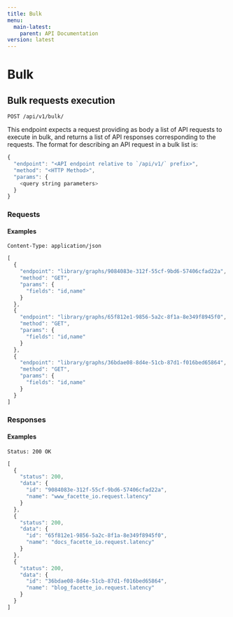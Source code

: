 ```yaml
---
title: Bulk
menu:
  main-latest:
    parent: API Documentation
version: latest
---
```


# Bulk

## Bulk requests execution

```
POST /api/v1/bulk/
```

This endpoint expects a request providing as body a list of API requests to execute in bulk, and returns a list of
API responses corresponding to the requests. The format for describing an API request in a bulk list is:

```javascript
{
  "endpoint": "<API endpoint relative to `/api/v1/` prefix>",
  "method": "<HTTP Method>",
  "params": {
    <query string parameters>
  }
}
```

### Requests


#### Examples

```headers
Content-Type: application/json
```
```javascript
[
  {
    "endpoint": "library/graphs/9084083e-312f-55cf-9bd6-57406cfad22a",
    "method": "GET",
    "params": {
      "fields": "id,name"
    }
  },
  {
    "endpoint": "library/graphs/65f812e1-9856-5a2c-8f1a-8e349f8945f0",
    "method": "GET",
    "params": {
      "fields": "id,name"
    }
  },
  {
    "endpoint": "library/graphs/36bdae08-8d4e-51cb-87d1-f016bed65864",
    "method": "GET",
    "params": {
      "fields": "id,name"
    }
  }
]
```
### Responses


#### Examples

```headers
Status: 200 OK
```
```javascript
[
  {
    "status": 200,
    "data": {
      "id": "9084083e-312f-55cf-9bd6-57406cfad22a",
      "name": "www_facette_io.request.latency"
    }
  },
  {
    "status": 200,
    "data": {
      "id": "65f812e1-9856-5a2c-8f1a-8e349f8945f0",
      "name": "docs_facette_io.request.latency"
    }
  },
  {
    "status": 200,
    "data": {
      "id": "36bdae08-8d4e-51cb-87d1-f016bed65864",
      "name": "blog_facette_io.request.latency"
    }
  }
]
```
